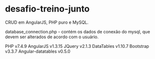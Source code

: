 # desafio-treino-junto
CRUD em AngularJS, PHP puro e MySQL.

database_connection.php - contém os dados de conexão do mysql, que devem ser alterados de acordo com o usuário.

PHP v7.4.9
AngularJS v1.3.15
JQuery v2.1.3
DataTables v1.10.7
Bootstrap v3.3.7
Angular-datatables v0.5.0
